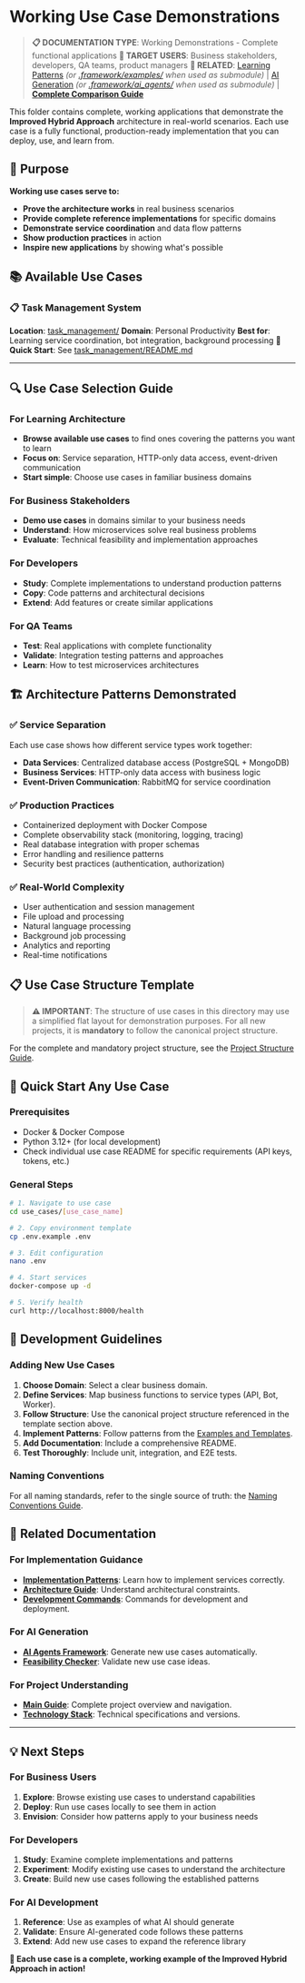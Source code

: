 # Working Use Case Demonstrations

> **📋 DOCUMENTATION TYPE**: Working Demonstrations - Complete functional applications
> **👥 TARGET USERS**: Business stakeholders, developers, QA teams, product managers
> **🔗 RELATED**: [Learning Patterns](../examples/) *(or [.framework/examples/](.framework/examples/) when used as submodule)* | [AI Generation](../ai_agents/) *(or [.framework/ai_agents/](.framework/ai_agents/) when used as submodule)* | **[Complete Comparison Guide](../CLAUDE.md#documentation-types-guide)**

This folder contains complete, working applications that demonstrate the **Improved Hybrid Approach** architecture in real-world scenarios. Each use case is a fully functional, production-ready implementation that you can deploy, use, and learn from.

## 🎯 Purpose

**Working use cases serve to:**
- **Prove the architecture works** in real business scenarios
- **Provide complete reference implementations** for specific domains
- **Demonstrate service coordination** and data flow patterns
- **Show production practices** in action
- **Inspire new applications** by showing what's possible

## 📚 Available Use Cases

### 📋 Task Management System
**Location**: [task_management/](task_management/)
**Domain**: Personal Productivity
**Best for**: Learning service coordination, bot integration, background processing
**🚀 Quick Start**: See [task_management/README.md](task_management/README.md)

---

## 🔍 Use Case Selection Guide

### For Learning Architecture
- **Browse available use cases** to find ones covering the patterns you want to learn
- **Focus on**: Service separation, HTTP-only data access, event-driven communication
- **Start simple**: Choose use cases in familiar business domains

### For Business Stakeholders
- **Demo use cases** in domains similar to your business needs
- **Understand**: How microservices solve real business problems
- **Evaluate**: Technical feasibility and implementation approaches

### For Developers
- **Study**: Complete implementations to understand production patterns
- **Copy**: Code patterns and architectural decisions
- **Extend**: Add features or create similar applications

### For QA Teams
- **Test**: Real applications with complete functionality
- **Validate**: Integration testing patterns and approaches
- **Learn**: How to test microservices architectures

## 🏗️ Architecture Patterns Demonstrated

### ✅ Service Separation
Each use case shows how different service types work together:
- **Data Services**: Centralized database access (PostgreSQL + MongoDB)
- **Business Services**: HTTP-only data access with business logic
- **Event-Driven Communication**: RabbitMQ for service coordination

### ✅ Production Practices
- Containerized deployment with Docker Compose
- Complete observability stack (monitoring, logging, tracing)
- Real database integration with proper schemas
- Error handling and resilience patterns
- Security best practices (authentication, authorization)

### ✅ Real-World Complexity
- User authentication and session management
- File upload and processing
- Natural language processing
- Background job processing
- Analytics and reporting
- Real-time notifications

## 📋 Use Case Structure Template

> **⚠️ IMPORTANT**: The structure of use cases in this directory may use a simplified flat layout for demonstration purposes. For all new projects, it is **mandatory** to follow the canonical project structure.

For the complete and mandatory project structure, see the [Project Structure Guide](LINKS_REFERENCE.md#developer-guides).

## 🚀 Quick Start Any Use Case

### Prerequisites
- Docker & Docker Compose
- Python 3.12+ (for local development)
- Check individual use case README for specific requirements (API keys, tokens, etc.)

### General Steps
```bash
# 1. Navigate to use case
cd use_cases/[use_case_name]

# 2. Copy environment template
cp .env.example .env

# 3. Edit configuration
nano .env

# 4. Start services
docker-compose up -d

# 5. Verify health
curl http://localhost:8000/health
```

## 🔧 Development Guidelines

### Adding New Use Cases

1. **Choose Domain**: Select a clear business domain.
2. **Define Services**: Map business functions to service types (API, Bot, Worker).
3. **Follow Structure**: Use the canonical project structure referenced in the template section above.
4. **Implement Patterns**: Follow patterns from the [Examples and Templates](LINKS_REFERENCE.md#examples-and-templates).
5. **Add Documentation**: Include a comprehensive README.
6. **Test Thoroughly**: Include unit, integration, and E2E tests.

### Naming Conventions
For all naming standards, refer to the single source of truth: the [Naming Conventions Guide](LINKS_REFERENCE.md#ide-rules-and-patterns).

## 🔗 Related Documentation

### For Implementation Guidance
- **[Implementation Patterns](LINKS_REFERENCE.md#examples-and-templates)**: Learn how to implement services correctly.
- **[Architecture Guide](LINKS_REFERENCE.md#core-documentation)**: Understand architectural constraints.
- **[Development Commands](LINKS_REFERENCE.md#developer-guides)**: Commands for development and deployment.

### For AI Generation
- **[AI Agents Framework](LINKS_REFERENCE.md#ai-agents)**: Generate new use cases automatically.
- **[Feasibility Checker](LINKS_REFERENCE.md#ai-agents)**: Validate new use case ideas.

### For Project Understanding
- **[Main Guide](LINKS_REFERENCE.md#core-documentation)**: Complete project overview and navigation.
- **[Technology Stack](LINKS_REFERENCE.md#core-documentation)**: Technical specifications and versions.

---

## 💡 Next Steps

### For Business Users
1. **Explore**: Browse existing use cases to understand capabilities
2. **Deploy**: Run use cases locally to see them in action
3. **Envision**: Consider how patterns apply to your business needs

### For Developers
1. **Study**: Examine complete implementations and patterns
2. **Experiment**: Modify existing use cases to understand the architecture
3. **Create**: Build new use cases following the established patterns

### For AI Development
1. **Reference**: Use as examples of what AI should generate
2. **Validate**: Ensure AI-generated code follows these patterns
3. **Extend**: Add new use cases to expand the reference library

**🎯 Each use case is a complete, working example of the Improved Hybrid Approach in action!**